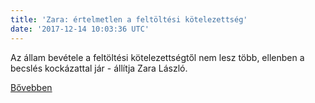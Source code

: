 ```yaml
---
title: 'Zara: értelmetlen a feltöltési kötelezettség'
date: '2017-12-14 10:03:36 UTC'
---
```


Az állam bevétele a feltöltési kötelezettségtől nem lesz több, ellenben a becslés kockázattal jár - állítja Zara László.


[Bővebben](http://ift.tt/2Bjfvhn)

